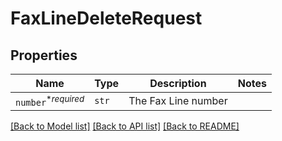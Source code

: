 # FaxLineDeleteRequest



## Properties
Name | Type | Description | Notes
------------ | ------------- | ------------- | -------------
| `number`<sup>*_required_</sup> | ```str``` |  The Fax Line number  |  |

[[Back to Model list]](../README.md#documentation-for-models) [[Back to API list]](../README.md#documentation-for-api-endpoints) [[Back to README]](../README.md)

